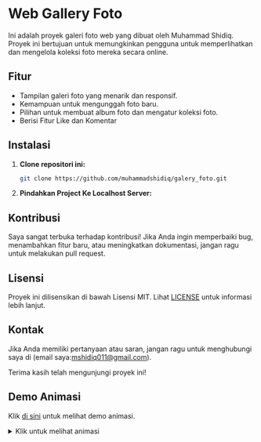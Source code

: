 # Web Gallery Foto

Ini adalah proyek galeri foto web yang dibuat oleh Muhammad Shidiq. Proyek ini bertujuan untuk memungkinkan pengguna untuk memperlihatkan dan mengelola koleksi foto mereka secara online.

## Fitur

- Tampilan galeri foto yang menarik dan responsif.
- Kemampuan untuk mengunggah foto baru.
- Pilihan untuk membuat album foto dan mengatur koleksi foto.
- Berisi Fitur Like dan Komentar

## Instalasi

1. **Clone repositori ini:**

    ```bash
    git clone https://github.com/muhammadshidiq/galery_foto.git
    ```

2. **Pindahkan Project Ke Localhost Server:**

## Kontribusi

Saya sangat terbuka terhadap kontribusi! Jika Anda ingin memperbaiki bug, menambahkan fitur baru, atau meningkatkan dokumentasi, jangan ragu untuk melakukan pull request.

## Lisensi

Proyek ini dilisensikan di bawah Lisensi MIT. Lihat [LICENSE](LICENSE) untuk informasi lebih lanjut.

## Kontak

Jika Anda memiliki pertanyaan atau saran, jangan ragu untuk menghubungi saya di (email saya:mshidiq011@gmail.com).

Terima kasih telah mengunjungi proyek ini!

## Demo Animasi

Klik [di sini](#) untuk melihat demo animasi.

<details>
  <summary>Klik untuk melihat animasi</summary>
  
  <div id="animation" style="width: 100px; height: 100px; background-color: red;"></div>

  <script>
    // Animasi sederhana dengan JavaScript
    const element = document.getElementById("animation");
    let position = 0;
    setInterval(() => {
      position += 10;
      if (position > 200) position = 0;
      element.style.left = `${position}px`;
    }, 100);
  </script>
</details>


